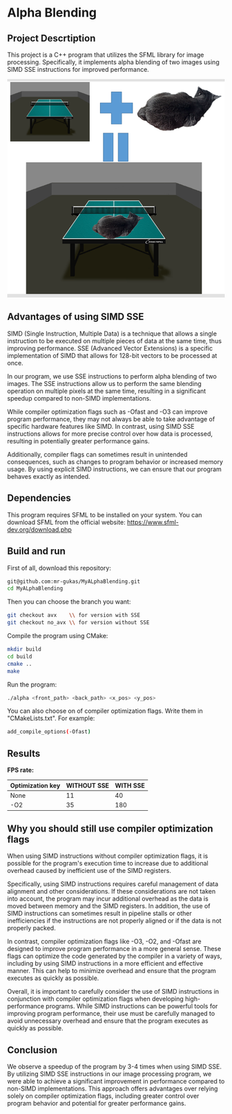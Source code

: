 # Alpha Blending
## Project Descrtiption 

This project is a C++ program that utilizes the SFML library for image processing. Specifically, it implements alpha blending of two images using SIMD SSE instructions for improved performance.

![Picture](img/res.png)

## Advantages of using SIMD SSE
SIMD (Single Instruction, Multiple Data) is a technique that allows a single instruction to be executed on multiple pieces of data at the same time, thus improving performance. SSE (Advanced Vector Extensions) is a specific implementation of SIMD that allows for 128-bit vectors to be processed at once.

In our program, we use SSE instructions to perform alpha blending of two images. The SSE instructions allow us to perform the same blending operation on multiple pixels at the same time, resulting in a significant speedup compared to non-SIMD implementations.

While compiler optimization flags such as -Ofast and -O3 can improve program performance, they may not always be able to take advantage of specific hardware features like SIMD. In contrast, using SIMD SSE instructions allows for more precise control over how data is processed, resulting in potentially greater performance gains.

Additionally, compiler flags can sometimes result in unintended consequences, such as changes to program behavior or increased memory usage. By using explicit SIMD instructions, we can ensure that our program behaves exactly as intended.

## Dependencies

This program requires SFML to be installed on your system. You can download SFML from the official website: https://www.sfml-dev.org/download.php

## Build and run

First of all, download this repository:
```bash
git@github.com:mr-gukas/MyALphaBlending.git
cd MyALphaBlending
```
Then you can choose the branch you want:
```bash
git checkout avx    \\ for version with SSE 
git checkout no_avx \\ for version without SSE 
```
Compile the program using CMake: 
```bash
mkdir build 
cd build 
cmake ..
make
```
Run the program:
```bash 
./alpha <front_path> <back_path> <x_pos> <y_pos> 
```

You can also choose on of compiler optimization flags. Write them in "CMakeLists.txt". For example:
```bash
add_compile_options(-Ofast)
```
## Results

**FPS rate:**

| Optimization key | WITHOUT SSE      | WITH SSE    | 
|------------------|------------------|-------------|
|       None       |        11        |      40     |
|       -O2        |        35        |      180    |

## Why you should still use compiler optimization flags
When using SIMD instructions without compiler optimization flags, it is possible for the program's execution time to increase due to additional overhead caused by inefficient use of the SIMD registers.

Specifically, using SIMD instructions requires careful management of data alignment and other considerations. If these considerations are not taken into account, the program may incur additional overhead as the data is moved between memory and the SIMD registers. In addition, the use of SIMD instructions can sometimes result in pipeline stalls or other inefficiencies if the instructions are not properly aligned or if the data is not properly packed.

In contrast, compiler optimization flags like -O3, -O2, and -Ofast are designed to improve program performance in a more general sense. These flags can optimize the code generated by the compiler in a variety of ways, including by using SIMD instructions in a more efficient and effective manner. This can help to minimize overhead and ensure that the program executes as quickly as possible.

Overall, it is important to carefully consider the use of SIMD instructions in conjunction with compiler optimization flags when developing high-performance programs. While SIMD instructions can be powerful tools for improving program performance, their use must be carefully managed to avoid unnecessary overhead and ensure that the program executes as quickly as possible.

## Conclusion
We observe a speedup of the program by 3-4 times when using SIMD SSE.
By utilizing SIMD SSE instructions in our image processing program, we were able to achieve a significant improvement in performance compared to non-SIMD implementations. This approach offers advantages over relying solely on compiler optimization flags, including greater control over program behavior and potential for greater performance gains.
